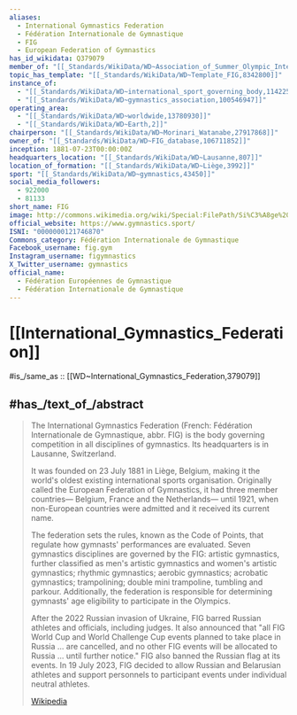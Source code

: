 ```yaml
---
aliases:
  - International Gymnastics Federation
  - Fédération Internationale de Gymnastique
  - FIG
  - European Federation of Gymnastics
has_id_wikidata: Q379079
member_of: "[[_Standards/WikiData/WD~Association_of_Summer_Olympic_International_Federations,2420112]]"
topic_has_template: "[[_Standards/WikiData/WD~Template_FIG,8342800]]"
instance_of:
  - "[[_Standards/WikiData/WD~international_sport_governing_body,11422536]]"
  - "[[_Standards/WikiData/WD~gymnastics_association,100546947]]"
operating_area:
  - "[[_Standards/WikiData/WD~worldwide,13780930]]"
  - "[[_Standards/WikiData/WD~Earth,2]]"
chairperson: "[[_Standards/WikiData/WD~Morinari_Watanabe,27917868]]"
owner_of: "[[_Standards/WikiData/WD~FIG_database,106711852]]"
inception: 1881-07-23T00:00:00Z
headquarters_location: "[[_Standards/WikiData/WD~Lausanne,807]]"
location_of_formation: "[[_Standards/WikiData/WD~Liège,3992]]"
sport: "[[_Standards/WikiData/WD~gymnastics,43450]]"
social_media_followers:
  - 922000
  - 81133
short_name: FIG
image: http://commons.wikimedia.org/wiki/Special:FilePath/Si%C3%A8ge%20de%20la%20FIG%20en%202020.jpg
official_website: https://www.gymnastics.sport/
ISNI: "0000000121746870"
Commons_category: Fédération Internationale de Gymnastique
Facebook_username: fig.gym
Instagram_username: figymnastics
X_Twitter_username: gymnastics
official_name:
  - Fédération Européennes de Gymnastique
  - Fédération Internationale de Gymnastique
---
```


# [[International_Gymnastics_Federation]] 

#is_/same_as :: [[WD~International_Gymnastics_Federation,379079]] 

## #has_/text_of_/abstract 

> The International Gymnastics Federation 
> (French: Fédération Internationale de Gymnastique, abbr. FIG) 
> is the body governing competition in all disciplines of gymnastics. 
> Its headquarters is in Lausanne, Switzerland. 
> 
> It was founded on 23 July 1881 in Liège, Belgium, 
> making it the world's oldest existing international sports organisation. 
> Originally called the European Federation of Gymnastics, it had three member countries—
> Belgium, France and the Netherlands—
> until 1921, when non-European countries were admitted and it received its current name.
>
> The federation sets the rules, known as the Code of Points, 
> that regulate how gymnasts' performances are evaluated. 
> Seven gymnastics disciplines are governed by the FIG: artistic gymnastics, further classified as men's artistic gymnastics and women's artistic gymnastics; rhythmic gymnastics; aerobic gymnastics; acrobatic gymnastics; trampolining; double mini trampoline, tumbling and parkour. Additionally, the federation is responsible for determining gymnasts' age eligibility to participate in the Olympics.
>
> After the 2022 Russian invasion of Ukraine, FIG barred Russian athletes and officials, including judges. It also announced that "all FIG World Cup and World Challenge Cup events planned to take place in Russia ... are cancelled, and no other FIG events will be allocated to Russia ... until further notice." FIG also banned the Russian flag at its events. In 19 July 2023, FIG decided to allow Russian and Belarusian athletes and support personnels to participant events under individual neutral athletes.
>
> [Wikipedia](https://en.wikipedia.org/wiki/International%20Gymnastics%20Federation) 



